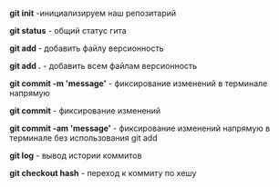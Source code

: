 **git init** -инициализируем наш репозитарий

**git status** - общий статус гита

**git add <file name>** - добавить файлу версионность

**git add .** - добавить всем файлам версионность

**git commit -m 'message'** - фиксирование изменений в терминале напрямую

**git commit** - фиксирование изменений

**git commit -am 'message'** - фиксирование изменений напрямую в терминале без использования git add

**git log** - вывод истории коммитов

**git checkout hash** - переход к коммиту по хешу